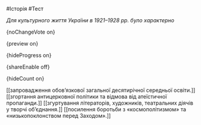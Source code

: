 #Історія #Тест

*Для культурного життя України в 1921–1928 рр. було характерно*

{noChangeVote on}

{preview on}

{hideProgress on}

{shareEnable off}

{hideCount on}

[[запровадження обов’язкової загальної десятирічної середньої освіти.]]
[[згортання антицерковної політики та відмова від атеїстичної пропаганди.]]
[[згуртування літераторів, художників, театральних діячів у творчі об’єднання.]]
[[посилення боротьби з «космополітизмом» та «низькопоклонством перед Заходом».]]
